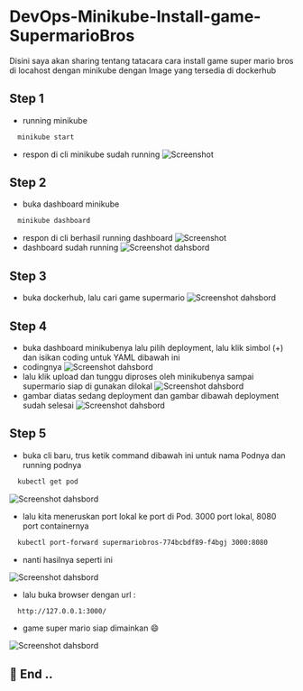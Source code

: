# DevOps-Minikube-Install-game-SupermarioBros

Disini saya akan sharing tentang tatacara cara install game super mario bros di locahost dengan minikube dengan Image yang tersedia di dockerhub

## Step 1
- running minikube
```bash
  minikube start
```
- respon di cli minikube sudah running
![Screenshot](https://drive.google.com/uc?id=1JrGSqj4ExV_CfWigA-UcQrmfSs6lWSn4)

## Step 2
- buka dashboard minikube
```bash
  minikube dashboard
```
- respon di cli berhasil running dashboard
![Screenshot](https://drive.google.com/uc?id=1JSohRpbp6rH-OXftIBV8VU82CJuLdVUb)
- dashboard sudah running
![Screenshot dahsbord](https://drive.google.com/uc?id=14IVd1dv8TFi5ZQUImSLWAoVl8Hpf5HXp)

## Step 3
- buka dockerhub, lalu cari game supermario
![Screenshot dahsbord](https://drive.google.com/uc?id=13SVivSkGa9O_rJu9Jb6yxaR6va0ONnqH)

## Step 4
- buka dashboard minikubenya lalu pilih deployment, lalu klik simbol (+) dan isikan coding untuk YAML dibawah ini
- codingnya
![Screenshot dahsbord](https://drive.google.com/uc?id=1S-3Sr6BGWrlpb-DG0G_3BSgU9djh-cqP)
- lalu klik upload dan tunggu diproses oleh minikubenya sampai supermario siap di gunakan dilokal
![Screenshot dahsbord](https://drive.google.com/uc?id=1qrzHFvfbKXzu9ddDm8qaEVsnvXUUCJfg)
- gambar diatas sedang deployment dan gambar dibawah deployment sudah selesai
![Screenshot dahsbord](https://drive.google.com/uc?id=1ndIg_pmy7k-v-Guxz3ot-dIin4FiB_2t)

## Step 5
- buka cli baru, trus ketik command dibawah ini untuk nama Podnya dan running podnya
```bash
  kubectl get pod
```
![Screenshot dahsbord](https://drive.google.com/uc?id=1jgblF45ZIVoiCu4M2v4qgFB_EPz8e_m9)
- lalu kita meneruskan port lokal ke port di Pod. 3000 port lokal, 8080 port containernya

```bash
  kubectl port-forward supermariobros-774bcbdf89-f4bgj 3000:8080
```
- nanti hasilnya seperti ini


![Screenshot dahsbord](https://drive.google.com/uc?id=1VXbHxWFBAlXn5Zc-noJhmtBiKJLd14RB)


- lalu buka browser dengan url :
```bash
  http://127.0.0.1:3000/
```
- game super mario siap dimainkan 😄

  
![Screenshot dahsbord](https://drive.google.com/uc?id=1JFI8MDwjtjtC138rnaNV-oyOm6eIq2QK)

## 🚀 End .. 

